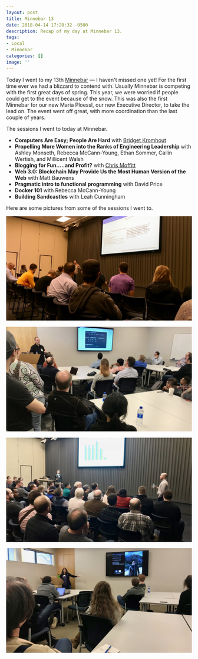 ```yaml
---
layout: post
title: Minnebar 13
date: 2018-04-14 17:20:32 -0500
description: Recap of my day at Minnebar 13.
tags:
- Local
- Minnebar
categories: []
image: ''
---
```

Today I went to my 13th [Minnebar](https://minnestar.org/minnebar/) — I haven't missed one yet! For the first time ever we had a blizzard to contend with. Usually Minnebar is competing with the first great days of spring. This year, we were worried if people could get to the event because of the snow. This was also the first Minnebar for our new Maria Ploessl, our new Executive Director, to take the lead on. The event went off great, with more coordination than the last couple of years.

The sessions I went to today at Minnebar.

* **Computers Are Easy; People Are Hard** with [Bridget Kromhout](https://bridgetkromhout.com)
* **Propelling More Women into the Ranks of Engineering Leadership** with Ashley Monseth, Rebecca McCann-Young, Ethan Sommer, Cailin Wertish, and Millicent Walsh
* **Blogging for Fun.....and Profit?** with [Chris Moffitt](http://pbpython.com)
* **Web 3.0: Blockchain May Provide Us the Most Human Version of the Web** with Matt Bauwens
* **Pragmatic intro to functional programming** with David Price
* **Docker 101** with Rebecca McCann-Young
* **Building Sandcastles** with Leah Cunningham

Here are some pictures from some of the sessions I went to.

![](/assets/posts/2018/minnebar13-1.jpg)

![](/assets/posts/2018/minnebar13-3.jpg)

![](/assets/posts/2018/minnebar13-2.jpg)

![](/assets/posts/2018/minnebar13-4.jpg)